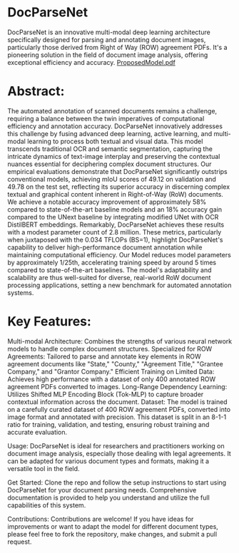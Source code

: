# DocParseNet
DocParseNet is an innovative multi-modal deep learning architecture specifically designed for parsing and annotating document images, particularly those derived from Right of Way (ROW) agreement PDFs. It's a pioneering solution in the field of document image analysis, offering exceptional efficiency and accuracy.
[ProposedModel.pdf](https://github.com/ahmad-shirazi/DocParseNet/files/13400765/ProposedModel.pdf)

# Abstract:
The automated annotation of scanned documents remains a challenge, requiring a balance between the twin imperatives of computational efficiency and annotation accuracy. DocParseNet innovatively addresses this challenge by fusing advanced deep learning, active learning, and multi-modal learning to process both textual and visual data. This model transcends traditional OCR and semantic segmentation, capturing the intricate dynamics of text-image interplay and preserving the contextual nuances essential for deciphering complex document structures. Our empirical evaluations demonstrate that DocParseNet significantly outstrips conventional models, achieving mIoU scores of 49.12 on validation and 49.78 on the test set, reflecting its superior accuracy in discerning complex textual and graphical content inherent in Right-of-Way (RoW) documents. We achieve a notable accuracy improvement of approximately 58% compared to state-of-the-art baseline models and an 18% accuracy gain compared to the UNext baseline by integrating modified UNet with OCR DistilBERT embeddings. Remarkably, DocParseNet achieves these results with a modest parameter count of 2.8 million. These metrics, particularly when juxtaposed with the  0.034 TFLOPs (BS=1), highlight DocParseNet's capability to deliver high-performance document annotation while maintaining computational efficiency. Our Model reduces model parameters by approximately 1/25th, accelerating training speed by around 5 times compared to state-of-the-art baselines. The model's adaptability and scalability are thus well-suited for diverse, real-world RoW document processing applications, setting a new benchmark for automated annotation systems.

# Key Features:
Multi-modal Architecture: Combines the strengths of various neural network models to handle complex document structures.
Specialized for ROW Agreements: Tailored to parse and annotate key elements in ROW agreement documents like "State," "County," "Agreement Title," "Grantee Company," and "Grantor Company."
Efficient Training on Limited Data: Achieves high performance with a dataset of only 400 annotated ROW agreement PDFs converted to images.
Long-Range Dependency Learning: Utilizes Shifted MLP Encoding Block (Tok-MLP) to capture broader contextual information across the document.
Dataset:
The model is trained on a carefully curated dataset of 400 ROW agreement PDFs, converted into image format and annotated with precision. This dataset is split in an 8-1-1 ratio for training, validation, and testing, ensuring robust training and accurate evaluation.

Usage:
DocParseNet is ideal for researchers and practitioners working on document image analysis, especially those dealing with legal agreements. It can be adapted for various document types and formats, making it a versatile tool in the field.

Get Started:
Clone the repo and follow the setup instructions to start using DocParseNet for your document parsing needs. Comprehensive documentation is provided to help you understand and utilize the full capabilities of this system.

Contributions:
Contributions are welcome! If you have ideas for improvements or want to adapt the model for different document types, please feel free to fork the repository, make changes, and submit a pull request.
